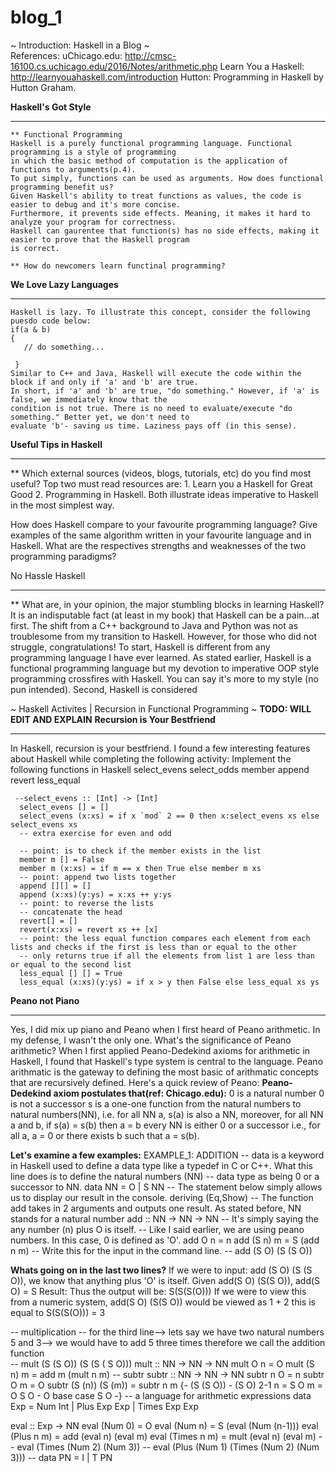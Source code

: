 # blog_1
~ Introduction: Haskell in a Blog ~  
  References: 
   uChicago.edu: http://cmsc-16100.cs.uchicago.edu/2016/Notes/arithmetic.php 
   Learn You a Haskell: http://learnyouahaskell.com/introduction
   Hutton: Programming in Haskell by Hutton Graham.   
  
   **Haskell's Got Style** 
   ____________________________________________
    ** Functional Programming 
    Haskell is a purely functional programming language. Functional programming is a style of programming 
    in which the basic method of computation is the application of functions to arguments(p.4). 
    To put simply, functions can be used as arguments. How does functional programming benefit us?
    Given Haskell's ability to treat functions as values, the code is easier to debug and it's more concise. 
    Furthermore, it prevents side effects. Meaning, it makes it hard to analyze your program for correctness. 
    Haskell can gaurentee that function(s) has no side effects, making it easier to prove that the Haskell program 
    is correct. 
    
    ** How do newcomers learn functinal programming?
    
   **We Love Lazy Languages**
   ____________________________________________
    Haskell is lazy. To illustrate this concept, consider the following puesdo code below: 
    if(a & b) 
    {
       // do something...
       
     } 
    Similar to C++ and Java, Haskell will execute the code within the block if and only if 'a' and 'b' are true. 
    In short, if 'a' and 'b' are true, "do something." However, if 'a' is false, we immediately know that the 
    condition is not true. There is no need to evaluate/execute "do something." Better yet, we don't need to 
    evaluate 'b'- saving us time. Laziness pays off (in this sense). 
  
   **Useful Tips in Haskell** 
   ____________________________________________
   ** Which external sources (videos, blogs, tutorials, etc) do you find most useful?
   Top two must read resources are: 
      1. Learn you a Haskell for Great Good 
      2. Programming in Haskell. 
   Both illustrate ideas imperative to Haskell in the most simplest way. 
   
   
   
   How does Haskell compare to your favourite programming language? Give examples of the same algorithm written in your favourite language and in Haskell. 
   What are the respectives strengths and weaknesses of the two programming paradigms?
  
  
   
   No Hassle Haskell 
   ____________________________________________
   **   What are, in your opinion, the major stumbling blocks in learning Haskell?
    It is an indisputable fact (at least in my book) that Haskell can be a pain...at first. 
    The shift from a C++ background to Java and Python was not as troublesome from my transition to Haskell. 
    However, for those who did not struggle, congratulations! To start, Haskell is different from any programming
    language I have ever learned. As stated earlier, Haskell is a functional programming language but my devotion 
    to imperative OOP style programming crossfires with Haskell. You can say it's more to my style (no pun intended). 
    Second, Haskell is considered 
   

~ Haskell Activites | Recursion in Functional Programming  ~ 
  **TODO: WILL EDIT AND EXPLAIN** 
  **Recursion is Your Bestfriend**
  ____________________________________________
  In Haskell, recursion is your bestfriend. 
    I found a few interesting features about Haskell while completing the following activity: 
     Implement the following functions in Haskell 
       select_evens
       select_odds
       member
       append
       revert
       less_equal
   
   
     --select_evens :: [Int] -> [Int]
      select_evens [] = []
      select_evens (x:xs) = if x `mod` 2 == 0 then x:select_evens xs else select_evens xs
      -- extra exercise for even and odd

      -- point: is to check if the member exists in the list 
      member m [] = False 
      member m (x:xs) = if m == x then True else member m xs
      -- point: append two lists together 
      append [][] = []
      append (x:xs)(y:ys) = x:xs ++ y:ys
      -- point: to reverse the lists
      -- concatenate the head 
      revert[] = [] 
      revert(x:xs) = revert xs ++ [x]
      -- point: the less equal function compares each element from each lists and checks if the first is less than or equal to the other 
      -- only returns true if all the elements from list 1 are less than or equal to the second list 
      less_equal [] [] = True 
      less_equal (x:xs)(y:ys) = if x > y then False else less_equal xs ys
   


   **Peano not Piano** 
   ____________________________________________
   Yes, I did mix up piano and Peano when I first heard of Peano arithmetic. In my defense, I wasn't the only one. 
   What's the significance of Peano arithmetic? 
   When I first applied Peano-Dedekind axioms for arithmetic in Haskell, I found that Haskell's type system is central to the language. 
   Peano arithmatic is the gateway to defining the most basic of arithmatic concepts that are recursively defined. 
   Here's a quick review of Peano: 
    **Peano-Dedekind axiom postulates that(ref: Chicago.edu):** 
     0 is a natural number 
     0 is not a successor 
     s is a one-one function from the natural numbers to natural numbers(NN), i.e. for all NN a, s(a) is also a NN, moreover, 
     for all NN a and b, if s(a) = s(b) then a = b 
     every NN is either 0 or a successor i.e., for all a, a = 0 or there exists b such that a = s(b). 
     
   **Let's examine a few examples:** 
     EXAMPLE_1: ADDITION 
      -- data is a keyword in Haskell used to define a data type like a typedef in C or C++. What this line does is to define the natural numbers (NN)       -- data type as being  0 or a successor to NN. 
      data NN = O | S NN
      -- The statement below simply allows us to display our result in the console. 
       deriving (Eq,Show)
      -- The function add takes in 2 arguments and outputs one result. As stated before, NN stands for a natural number 
      add :: NN -> NN -> NN
      -- It's simply saying the any number (n) plus O is itself. 
      -- Like I said earlier, we are using peano numbers. In this case, 0 is defined as 'O'. 
      add O n = n
      add (S n) m = S (add n m)
      -- Write this for the input in the command line. 
      -- add (S O) (S (S O))

   **Whats going on in the last two lines?**
     If we were to input: add (S O) (S (S O)), we know that anything plus 'O' is itself. 
     Given add(S O) (S(S O)), 
        add(S O) = S
     Result: 
        Thus the output will be: 
          S(S(S(O))) 
        If we were to view this from a numeric system, 
          add(S O) (S(S O)) would be viewed as 1 + 2 
          this is equal to S(S(S(O))) = 3 

          
-- multiplication
-- for the third line--> lets say we have two natural numbers 5 and 3--> we would have to add 5 three times therefore we call the addition function  
-- mult (S (S O)) (S (S ( S O)))
mult :: NN -> NN -> NN
mult O n = O 
mult (S n) m = add m (mult n m) 
-- subtr 
subtr :: NN -> NN -> NN 
subtr n O = n 
subtr O m = O 
subtr (S (n)) (S (m)) = subtr n m
{- 
(S (S O)) - (S O)  2-1
n = S O     m = O
S O - O     base case 
S O
-}
-- a language for arithmetic expressions
data Exp = Num Int | Plus Exp Exp | Times Exp Exp

eval :: Exp -> NN
eval (Num 0) = O
eval (Num n) = S (eval (Num (n-1)))
eval (Plus n m) = add (eval n) (eval m)
eval (Times n m) = mult (eval n) (eval m)
-- eval (Times (Num 2) (Num 3))
-- eval (Plus (Num 1) (Times (Num 2) (Num 3)))
-- data PN = I | T PN

   



